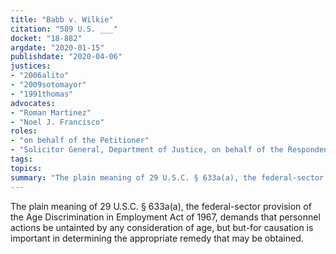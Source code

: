 ```yaml
---
title: "Babb v. Wilkie"
citation: "589 U.S. ___"
docket: "18-882"
argdate: "2020-01-15"
publishdate: "2020-04-06"
justices:
- "2006alito"
- "2009sotomayor"
- "1991thomas"
advocates:
- "Roman Martinez"
- "Noel J. Francisco"
roles:
- "on behalf of the Petitioner"
- "Solicitor General, Department of Justice, on behalf of the Respondent"
tags:
topics:
summary: "The plain meaning of 29 U.S.C. § 633a(a), the federal-sector provision of the Age Discrimination in Employment Act of 1967, demands that personnel actions be untainted by any consideration of age, but but-for causation is important in determining the appropriate remedy that may be obtained."
---
```

The plain meaning of 29 U.S.C. § 633a(a), the federal-sector provision of the Age Discrimination in Employment Act of 1967, demands that personnel actions be untainted by any consideration of age, but but-for causation is important in determining the appropriate remedy that may be obtained.

